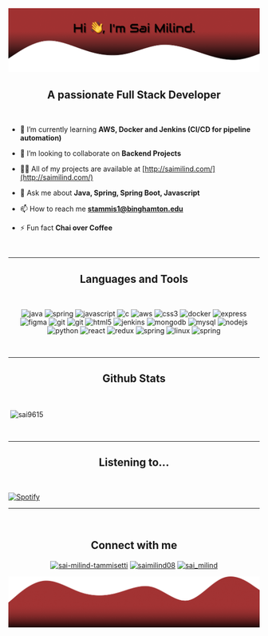 <!-- <h1 align="center">Hi 👋, I'm Sai Milind</h1> -->
<img src="top.png">
<h2 align="center">A passionate Full Stack Developer</h2>
<br>

- 🌱 I’m currently learning **AWS, Docker and Jenkins (CI/CD for pipeline automation)**

- 👯 I’m looking to collaborate on **Backend Projects**

- 👨‍💻 All of my projects are available at [http://saimilind.com/](http://saimilind.com/)

- 💬 Ask me about **Java, Spring, Spring Boot, Javascript**

- 📫 How to reach me **stammis1@binghamton.edu**

- ⚡ Fun fact **Chai over Coffee**


<br>
<hr>
<h2 align="center"> Languages and Tools </h2>
<br>
<p align="center">
<img src="https://cdn.jsdelivr.net/npm/simple-icons@v4/icons/java.svg" alt="java" width="40" height="40"/> 
<img src="https://cdn.jsdelivr.net/npm/simple-icons@v4/icons/spring.svg" alt="spring" width="40" height="40"/>
<img src="https://cdn.jsdelivr.net/npm/simple-icons@v4/icons/javascript.svg" alt="javascript" width="40" height="40"/> 
<img src="https://cdn.jsdelivr.net/npm/simple-icons@v4/icons/c.svg" alt="c" width="40" height="40"/>
<img src="https://cdn.jsdelivr.net/npm/simple-icons@v4/icons/amazonaws.svg" alt="aws" width="40" height="40"/> 
<img src="https://cdn.jsdelivr.net/npm/simple-icons@v4/icons/css3.svg" alt="css3" width="40" height="40"/> 
<img src="https://cdn.jsdelivr.net/npm/simple-icons@v4/icons/docker.svg" alt="docker" width="40" height="40"/> 
<img src="https://cdn.jsdelivr.net/npm/simple-icons@v4/icons/express.svg" alt="express" width="40" height="40"/> 
<img src="https://cdn.jsdelivr.net/npm/simple-icons@v4/icons/figma.svg" alt="figma" width="40" height="40"/> 
<img src="https://cdn.jsdelivr.net/npm/simple-icons@v4/icons/github.svg" alt="git" width="40" height="40"/>
<img src="https://cdn.jsdelivr.net/npm/simple-icons@v4/icons/git.svg" alt="git" width="40" height="40"/> 
<img src="https://cdn.jsdelivr.net/npm/simple-icons@v4/icons/html5.svg" alt="html5" width="40" height="40"/> 
<img src="https://cdn.jsdelivr.net/npm/simple-icons@v4/icons/jenkins.svg" alt="jenkins" width="40" height="40"/> 
<img src="https://cdn.jsdelivr.net/npm/simple-icons@v4/icons/mongodb.svg" alt="mongodb" width="40" height="40"/> 
<img src="https://cdn.jsdelivr.net/npm/simple-icons@v4/icons/mysql.svg" alt="mysql" width="40" height="40"/> 
<img src="https://cdn.jsdelivr.net/npm/simple-icons@v4/icons/node-dot-js.svg" alt="nodejs" width="40" height="40"/> 
<img src="https://cdn.jsdelivr.net/npm/simple-icons@v4/icons/python.svg" alt="python" width="40" height="40"/> 
<img src="https://cdn.jsdelivr.net/npm/simple-icons@v4/icons/react.svg" alt="react" width="40" height="40"/> 
<img src="https://cdn.jsdelivr.net/npm/simple-icons@v4/icons/redux.svg" alt="redux" width="40" height="40"/> 
<img src="https://cdn.jsdelivr.net/npm/simple-icons@v4/icons/firebase.svg" alt="spring" width="40" height="40"/>
<img src="https://cdn.jsdelivr.net/npm/simple-icons@v4/icons/linux.svg" alt="linux" width="40" height="40"/>
<img src="https://cdn.jsdelivr.net/npm/simple-icons@v4/icons/windows.svg" alt="spring" width="40" height="40"/></p>

<br>
<hr>
<h2 align="center"> Github Stats </h2>
<br>
<p>&nbsp;<img align="center" src="https://github-readme-stats.vercel.app/api?username=sai9615&show_icons=true&text_color=ffff&bg_color=-5,000000,A63232&theme=dark" alt="sai9615" /></p>
</p> <br>

<hr>
<h2 align="center"> Listening to...</h2>
<br>
<p align="center">

[![Spotify](https://novatorem-five-dun.vercel.app/api/spotify
)](https://open.spotify.com/user/sai9615)

<p>

<hr>
<br>
<h2 align="center"> Connect with me </h2>
<p align="center">
<a href="https://linkedin.com/in/sai-milind-tammisetti" target="blank"><img align="center" src="https://cdn.jsdelivr.net/npm/simple-icons@3.0.1/icons/linkedin.svg" alt="sai-milind-tammisetti" height="28" width="30" /></a>
<a href="https://fb.com/saimilind08" target="blank"><img align="center" src="https://cdn.jsdelivr.net/npm/simple-icons@3.0.1/icons/facebook.svg" alt="saimilind08" height="29" width="30" /></a>
<a href="https://instagram.com/sai_milind" target="blank"><img align="center" src="https://cdn.jsdelivr.net/npm/simple-icons@3.0.1/icons/instagram.svg" alt="sai_milind" height="29" width="30" /></a>
</p>
<img src="bottom.png">
